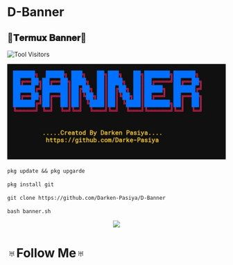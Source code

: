 # D-Banner

## 💠𝐓𝐞𝐫𝐦𝐮𝐱 𝐁𝐚𝐧𝐧𝐞𝐫💠

![Tool Visitors](https://visitor-badge.glitch.me/badge?page_id=Darken-Pasiya/D-Banner&left_color=blueviolet&right_color=brightgreen)

<p align="center"><img src="https://github.com/Darken-Pasiya/D-Banner/blob/main/Screenshot_20211019_132156.jpg" alt="Bt">

`pkg update && pkg upgarde`

`pkg install git`

`git clone https://github.com/Darken-Pasiya/D-Banner`

`bash banner.sh`

<p align="center">
  <img src="https://readme-typing-svg.herokuapp.com/?color=%23BA00FF&lines=🄷🄴🄻🄻🄾+,;𝗶+𝗮𝗺+𝕯𝖆𝖗𝖐𝖊𝖓+𝕻𝖆𝖘𝖎𝖞𝖆;𝗦𝗶𝗺𝗽𝗹𝗲+𝗣𝗹𝘂𝗴𝗶𝗻;𝗔𝗻𝗱;𝗧𝗼𝗼𝗹+𝗗𝗲𝘃𝗲𝗹𝗼𝗽𝗲𝗿+🛠😎&font=Fira%20Code&center=true&width=250&height=50">

# ♅Follow Me♅
